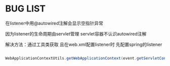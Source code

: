 # BUG LIST

在listener中用@autowired注解会显示空指针异常 

因为listener的生命周期由servlet管理 servlet容器不认识autowired注解

解决方法：通过工具类获取 且在web.xml配置listener时 先配置spring的listener

```java

WebApplicationContextUtils.getWebApplicationContext(event.getServletContext()).getBean(LoadDbToRedisServiceImpl.class)

```

